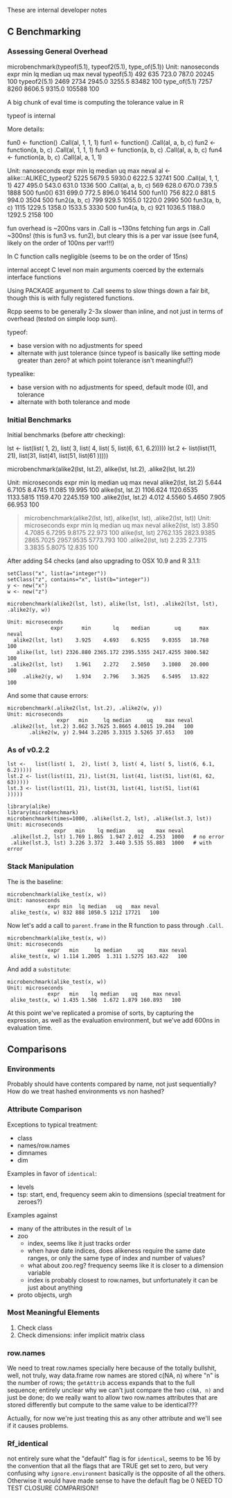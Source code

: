 These are internal developer notes

## C Benchmarking

### Assessing General Overhead

microbenchmark(typeof(5.1), typeof2(5.1), type_of(5.1))
Unit: nanoseconds
         expr  min   lq median     uq    max neval
  typeof(5.1)  492  635  723.0  787.0  20245   100
 typeof2(5.1) 2469 2734 2945.0 3255.5  83482   100
 type_of(5.1) 7257 8260 8606.5 9315.0 105588   100

A big chunk of eval time is computing the tolerance value in R

typeof is internal

More details:

fun0 <- function() .Call(al, 1, 1, 1)
fun1 <- function() .Call(al, a, b, c)
fun2 <- function(a, b, c) .Call(al, 1, 1, 1)
fun3 <- function(a, b, c) .Call(al, a, b, c)
fun4 <- function(a, b, c) .Call(al, a, 1, 1)

Unit: nanoseconds
                         expr  min     lq median     uq   max neval
 al <- alike:::ALIKEC_typeof2 5225 5679.5 5930.0 6222.5 32741   500
           .Call(al, 1, 1, 1)  427  495.0  543.0  631.0  1336   500
           .Call(al, a, b, c)  569  628.0  670.0  739.5  1888   500
                       fun0()  631  699.0  772.5  896.0 16414   500
                       fun1()  756  822.0  881.5  994.0  3504   500
                fun2(a, b, c)  799  929.5 1055.0 1220.0  2990   500
                fun3(a, b, c) 1115 1229.5 1358.0 1533.5  3330   500
                fun4(a, b, c)  921 1036.5 1188.0 1292.5  2158   100

fun overhead is ~200ns
vars in .Call is ~130ns
fetching fun args in .Call ~300ns! (this is fun3 vs. fun2), but cleary this is
a per var issue (see fun4, likely on the order of 100ns per var!!!)

In C function calls negligible (seems to be on the order of 15ns)

internal accept C level non main arguments coerced by the externals interface
functions

Using PACKAGE argument to .Call seems to slow things down a fair bit, though
this is with fully registered functions.

Rcpp seems to be generally 2-3x slower than inline, and not just in terms of
overhead (tested on simple loop sum).

typeof:

- base version with no adjustments for speed
- alternate with just tolerance (since typeof is basically like setting mode
  greater than zero? at which point tolerance isn't meaningful?)

typealike:

- base version with no adjustments for speed, default mode (0), and tolerance
- alternate with both tolerance and mode

### Initial Benchmarks

Initial benchmarks (before attr checking):

  lst <-   list(list( 1,  2), list( 3, list( 4, list( 5, list(6, 6.1, 6.2)))))
  lst.2 <- list(list(11, 21), list(31, list(41, list(51, list(61          )))))

  microbenchmark(alike2(lst, lst.2), alike(lst, lst.2), .alike2(lst, lst.2))

  Unit: microseconds
                  expr      min        lq    median       uq      max neval
    alike2(lst, lst.2)    5.644    6.7105    8.4745   11.085   19.995   100
     alike(lst, lst.2) 1106.624 1120.6535 1133.5815 1159.470 2245.159   100
   .alike2(lst, lst.2)    4.012    4.5560    5.4650    7.905   66.953   100

  > microbenchmark(alike2(lst, lst), alike(lst, lst), .alike2(lst, lst))
  Unit: microseconds
                expr      min        lq    median        uq      max neval
    alike2(lst, lst)    3.850    4.7085    6.7295    9.8175   22.973   100
     alike(lst, lst) 2762.135 2823.9385 2865.7025 2957.9535 5773.793   100
   .alike2(lst, lst)    2.235    2.7315    3.3835    5.8075   12.835   100

After adding S4 checks (and also upgrading to OSX 10.9 and R 3.1.1:

    setClass("x", list(a="integer"))
    setClass("z", contains="x", list(b="integer"))
    y <- new("x")
    w <- new("z")

    microbenchmark(alike2(lst, lst), alike(lst, lst), .alike2(lst, lst), .alike2(y, w))

    Unit: microseconds
                  expr      min       lq    median        uq      max neval
      alike2(lst, lst)    3.925    4.693    6.9255    9.0355   18.768   100
       alike(lst, lst) 2326.880 2365.172 2395.5355 2417.4255 3800.582   100
     .alike2(lst, lst)    1.961    2.272    2.5050    3.1080   20.000   100
         .alike2(y, w)    1.934    2.796    3.3625    6.5495   13.822   100

And some that cause errors:

    microbenchmark(.alike2(lst, lst.2), .alike2(w, y))
    Unit: microseconds
                    expr   min     lq median     uq    max neval
     .alike2(lst, lst.2) 3.662 3.7625 3.8665 4.0015 19.204   100
           .alike2(w, y) 2.944 3.2205 3.3315 3.5265 37.653   100

### As of v0.2.2

```
lst <-   list(list( 1,  2), list( 3, list( 4, list( 5, list(6, 6.1, 6.2)))))
lst.2 <- list(list(11, 21), list(31, list(41, list(51, list(61, 62, 63)))))
lst.3 <- list(list(11, 21), list(31, list(41, list(51, list(61         )))))

library(alike)
library(microbenchmark)
microbenchmark(times=1000, .alike(lst.2, lst), .alike(lst.3, lst))
Unit: microseconds
               expr   min    lq median    uq    max neval
 .alike(lst.2, lst) 1.769 1.865  1.947 2.012  4.253  1000   # no error
 .alike(lst.3, lst) 3.226 3.372  3.440 3.535 55.883  1000   # with error
```

### Stack Manipulation

The is the baseline:

    microbenchmark(alike_test(x, w))
    Unit: nanoseconds
                 expr min  lq median   uq   max neval
     alike_test(x, w) 832 888 1050.5 1212 17721   100

Now let's add a call to `parent.frame` in the R function to pass through `.Call`.

    microbenchmark(alike_test(x, w))
    Unit: microseconds
                 expr   min     lq median     uq     max neval
     alike_test(x, w) 1.114 1.2005  1.311 1.5275 163.422   100

And add a `substitute`:

    microbenchmark(alike_test(x, w))
    Unit: microseconds
                 expr   min    lq median    uq     max neval
     alike_test(x, w) 1.435 1.586  1.672 1.879 160.893   100

At this point we've replicated a promise of sorts, by capturing the expression,
as well as the evaluation environment, but we've add 600ns in evaluation time.

## Comparisons

### Environments

Probably should have contents compared by name, not just sequentially?  How do we treat hashed environments vs non hashed?

### Attribute Comparison

Exceptions to typical treatment:

* class
* names/row.names
* dimnames
* dim

Examples in favor of `identical`:

* levels
* tsp: start, end, frequency seem akin to dimensions (special treatment for zeroes?)

Examples against

* many of the attributes in the result of `lm`
* zoo
    * index, seems like it just tracks order
    * when have date indices, does alikeness require the same date ranges, or only the same type of index and number of values?
    * what about zoo.reg? frequency seems like it is closer to a dimension variable
    * index is probably closest to row.names, but unfortunately it can be just about anything
* proto objects, urgh

### Most Meaningful Elements

1. Check class
2. Check dimensions: infer implicit matrix class

### row.names

We need to treat row.names specially here because of the totally bullshit, well, not truly, way data.frame row names are stored c(NA, n) where "n" is the number of rows; the `getAttrib` access expands that to the full sequence; entirely unclear why we can't just compare the two `c(NA, n)` and just be done; do we really want to allow two row.names attributes that are stored differently but compute to the same value to be identical???

Actually, for now we're just treating this as any other attribute and we'll see if it causes problems.

### Rf_identical

not entirely sure what the "default" flag is for `identical`, seems to be 16 by the convention that all the flags that are TRUE get set to zero, but very confusing why `ignore.environment` basically is the opposite of all the others.  Otherwise it would have made sense to have the default flag be 0  NEED TO TEST CLOSURE COMPARISON!!
